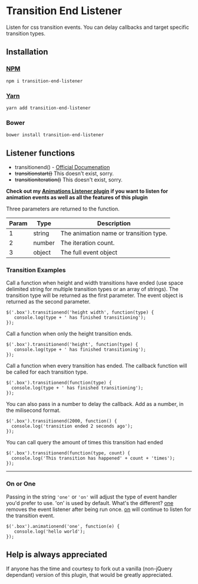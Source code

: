 # Transition End Listener

Listen for css transition events. You can delay callbacks and target specific transition types.

## Installation

### [NPM](https://www.npmjs.com/package/transition-end-listener)
```
npm i transition-end-listener
```

### [Yarn](https://yarnpkg.com/en/package/transition-end-listener)
```
yarn add transition-end-listener
```

### Bower
```
bower install transition-end-listener
```

## Listener functions
- transitionend() - [Official Documenation](https://developer.mozilla.org/en-US/docs/Web/Events/transitionend)
- ~~transitionstart()~~ This doesn't exist, sorry.
- ~~transitioniteration()~~ This doesn't exist, sorry.

**Check out my [Animations Listener plugin](https://github.com/marknotton/animation-listener) if you want to listen for animation events as well as all the features of this plugin**

Three parameters are returned to the function.

| Param | Type   | Description
| ----- | ------ | -----------
| 1     | string | The animation name or transition type.
| 2     | number | The iteration count.
| 3     | object | The full event object

### Transition Examples

Call a function when height and width transitions have ended (use space delimited string for multiple transition types or an array of strings).
The transition type will be returned as the first parameter. The event object is returned as the second parameter.
```
$('.box').transitionend('height width', function(type) {
   console.log(type + ' has finished transitioning');
});
```

Call a function when only the height transition ends.
```
$('.box').transitionend('height', function(type) {
   console.log(type + ' has finished transitioning');
});
```

Call a function when every transition has ended. The callback function will be called for each transition type.
```
$('.box').transitionend(function(type) {
  console.log(type + ' has finished transitioning');
});
```

You can also pass in a number to delay the callback. Add as a number, in the milisecond format.
```
$('.box').transitionend(2000, function() {
  console.log('transition ended 2 seconds ago');
});
```

You can call query the amount of times this transition had ended
```
$('.box').transitionend(function(type, count) {
  console.log('This transition has happened' + count + 'times');
});
```

----

### On or One
Passing in the string ```'one'``` or ```'on'``` will adjust the type of event handler you'd prefer to use. 'on' is used by default. What's the different? [one](http://api.jquery.com/one/) removes the event listener after being run once. [on](http://api.jquery.com/on/) will continue to listen for the transition event.
```
$('.box').animationend('one', function(e) {
   console.log('hello world');
});
```

## Help is always appreciated

If anyone has the time and courtesy to fork out a vanilla (non-jQuery dependant) version of this plugin, that would be greatly appreciated.
